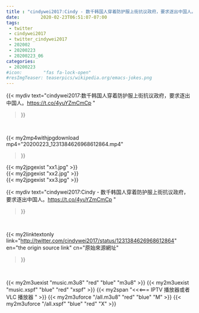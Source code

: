 ```yaml
---
title : "cindywei2017:Cindy - 数千韩国人穿着防护服上街抗议政府，要求逐出中国人。https://t.co/4yuYZmCmCp "
date:        2020-02-23T06:51:07-07:00
tags:
 - twitter
 - cindywei2017
 - twitter_cindywei2017
 - 202002
 - 20200223
 - 20200223_06
categories:
 - 20200223
#icon:        "fas fa-lock-open"
#resImgTeaser: teaserpics/wikipedia.org/emacs-jokes.png
---
```


{{< mydiv text="cindywei2017:数千韩国人穿着防护服上街抗议政府，要求逐出中国人。https://t.co/4yuYZmCmCp "
>}}
<br>


{{< my2mp4withjpgdownload mp4="20200223_1231384626968612864.mp4"
>}}

{{< my2jpgexist "xx1.jpg" >}}<br>
{{< my2jpgexist "xx2.jpg" >}}<br>
{{< my2jpgexist "xx3.jpg" >}}<br>



{{< mydiv text="cindywei2017:Cindy - 数千韩国人穿着防护服上街抗议政府，要求逐出中国人。https://t.co/4yuYZmCmCp "
>}}
<br>

{{< my2linktextonly link="http://twitter.com/cindywei2017/status/1231384626968612864"
en="the origin source link" cn="原始來源網址"
>}}


<br>

{{< my2m3uexist "music.m3u8" "red"  "blue" "m3u8" >}} {{< my2m3uexist "music.xspf" "blue" "red"  "xspf" >}} {{< my2span "<<<=== IPTV 播放器或者 VLC 播放器 " >}} {{< my2m3uforce "/all.m3u8" "red"  "blue" "M" >}} {{< my2m3uforce "/all.xspf" "blue" "red"  "X" >}} 
